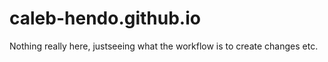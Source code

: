 # caleb-hendo.github.io

Nothing really here, justseeing what the workflow is to create changes etc. 
